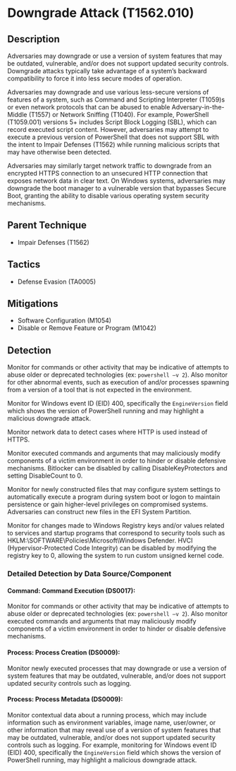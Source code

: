 # Downgrade Attack (T1562.010)

## Description
Adversaries may downgrade or use a version of system features that may be outdated, vulnerable, and/or does not support updated security controls. Downgrade attacks typically take advantage of a system’s backward compatibility to force it into less secure modes of operation. 

Adversaries may downgrade and use various less-secure versions of features of a system, such as Command and Scripting Interpreter (T1059)s or even network protocols that can be abused to enable Adversary-in-the-Middle (T1557) or Network Sniffing (T1040). For example, PowerShell (T1059.001) versions 5+ includes Script Block Logging (SBL), which can record executed script content. However, adversaries may attempt to execute a previous version of PowerShell that does not support SBL with the intent to Impair Defenses (T1562) while running malicious scripts that may have otherwise been detected.

Adversaries may similarly target network traffic to downgrade from an encrypted HTTPS connection to an unsecured HTTP connection that exposes network data in clear text. On Windows systems, adversaries may downgrade the boot manager to a vulnerable version that bypasses Secure Boot, granting the ability to disable various operating system security mechanisms.

## Parent Technique
- Impair Defenses (T1562)

## Tactics
- Defense Evasion (TA0005)

## Mitigations
- Software Configuration (M1054)
- Disable or Remove Feature or Program (M1042)

## Detection
Monitor for commands or other activity that may be indicative of attempts to abuse older or deprecated technologies (ex: ```powershell –v 2```). Also monitor for other abnormal events, such as execution of and/or processes spawning from a version of a tool that is not expected in the environment.

Monitor for Windows event ID (EID) 400, specifically the ```EngineVersion``` field which shows the version of PowerShell running and may highlight a malicious downgrade attack.

Monitor network data to detect cases where HTTP is used instead of HTTPS.

Monitor executed commands and arguments that may maliciously modify components of a victim environment in order to hinder or disable defensive mechanisms. Bitlocker can be disabled by calling DisableKeyProtectors and setting DisableCount to 0.

Monitor for newly constructed files that may configure system settings to automatically execute a program during system boot or logon to maintain persistence or gain higher-level privileges on compromised systems. Adversaries can construct new files in the EFI System Partition.

Monitor for changes made to Windows Registry keys and/or values related to services and startup programs that correspond to security tools such as HKLM:\SOFTWARE\Policies\Microsoft\Windows Defender. HVCI (Hypervisor-Protected Code Integrity) can be disabled by modifying the registry key to 0, allowing the system to run custom unsigned kernel code.

### Detailed Detection by Data Source/Component
#### Command: Command Execution (DS0017): 
Monitor for commands or other activity that may be indicative of attempts to abuse older or deprecated technologies (ex: ```powershell –v 2```). Also monitor executed commands and arguments that may maliciously modify components of a victim environment in order to hinder or disable defensive mechanisms.

#### Process: Process Creation (DS0009): 
Monitor newly executed processes that may downgrade or use a version of system features that may be outdated, vulnerable, and/or does not support updated security controls such as logging.

#### Process: Process Metadata (DS0009): 
Monitor contextual data about a running process, which may include information such as environment variables, image name, user/owner, or other information that may reveal use of a version of system features that may be outdated, vulnerable, and/or does not support updated security controls such as logging. For example, monitoring for Windows event ID (EID) 400, specifically the ```EngineVersion``` field which shows the version of PowerShell running, may highlight a malicious downgrade attack.

